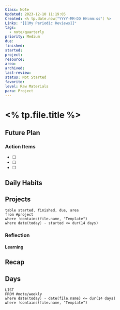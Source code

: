 ```yaml
---
Class: Note
Updated: 2023-12-10 11:19:05
Created: <% tp.date.now("YYYY-MM-DD HH:mm:ss") %>
Links: "[[🔁My Periodic Reviews]]"
tags:
  - note/quarterly
priority: Medium
due: 
finished: 
started: 
project: 
resource: 
area: 
archived: 
last-review: 
status: Not Started
favorite: 
level: Raw Materials
para: Project
---
```



# <% tp.file.title %>

## Future Plan
### Action Items

- [ ] 
- [ ] 
- [ ] 

## Daily Habits

## Projects
```dataview
table started, finished, due, area
from #project 
where !contains(file.name, "Template")
where date(today) - started <= dur(14 days)
```
### Reflection
#### Learning

## Recap

## Days
```dataview
LIST
FROM #note/weekly  
where date(today) - date(file.name) <= dur(14 days)
where !contains(file.name, "Template")
```
